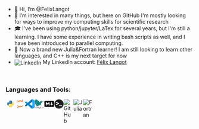 - 👋 Hi, I’m @FelixLangot
- 👀 I’m interested in many things, but here on GitHub I'm mostly looking for ways to improve my computing skills for scientific research
- :mortar_board: I've been using python/jupyter/LaTex for several years, but I'm still a learning. I have some experience in writing bash scripts as well, and I have been introduced to parallel computing.
- 🌱 Now a brand new Julia&Fortran learner! I am still looking to learn other languages, and C++ is my next target for now  
- <img align="center" alt="LinkedIn" width="24px" src="https://cdn-icons-png.flaticon.com/512/174/174857.png"/> My LinkedIn account: [Félix Langot](https://fr.linkedin.com/in/f%C3%A9lix-langot-9a81681a4)

<br />

### Languages and Tools:

<img align="left" alt="Python" width="26px" src="https://raw.githubusercontent.com/github/explore/78df643247d429f6cc873026c0622819ad797942/topics/python/python.png" />
<img align="left" alt="Jupyter" width="26px" src="https://github.com/github/explore/blob/main/topics/jupyter-notebook/jupyter-notebook.png" />
<img align="left" alt="Visual Studio Code" width="26px" src="https://raw.githubusercontent.com/github/explore/bbd48b997e8d0bef63f676eca4da5e1f76487b56/topics/visual-studio-code/visual-studio-code.png" />
<img align="left" alt="LaTex" width="26px" src="https://raw.githubusercontent.com/github/explore/78df643247d429f6cc873026c0622819ad797942/topics/latex/latex.png" />
<img align="left" alt="Markdown" width="26px" src="https://raw.githubusercontent.com/github/explore/78df643247d429f6cc873026c0622819ad797942/topics/markdown/markdown.png" />
<img align="left" alt="Terminal" width="26px" src="https://raw.githubusercontent.com/github/explore/80688e429a7d4ef2fca1e82350fe8e3517d3494d/topics/terminal/terminal.png" />
<img align="left" alt="GitHub" width="26px" src="https://cdn.jim-nielsen.com/macos/128/github-desktop-2021-05-20.png" />
<img align="left" alt="Julia" width="26px" src="https://icons.iconarchive.com/icons/papirus-team/papirus-apps/512/julia-icon.png" />
<img align="left" alt="Fortran" width="26px" src="https://fortran-lang.org/assets/img/fortran_logo_256x256.png" />
